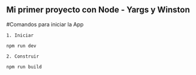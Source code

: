## Mi primer proyecto con Node - Yargs y Winston


#Comandos para iniciar la App

````
1. Iniciar

npm run dev

2. Construir

npm run build

````